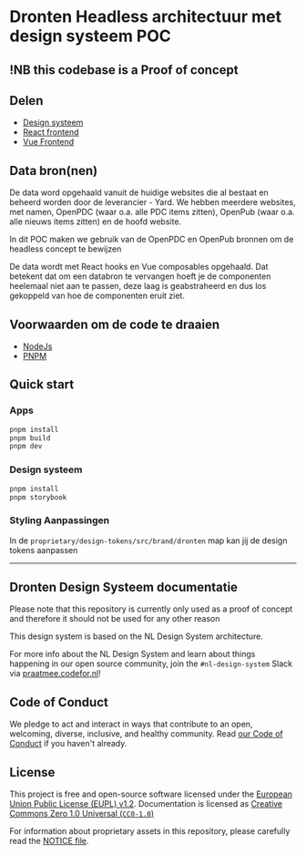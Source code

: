 <!-- @license CC0-1.0 -->

# Dronten Headless architectuur met design systeem POC

## !NB this codebase is a Proof of concept

## Delen

- [Design systeem](#dronten-design-systeem-documentatie)
- [React frontend](./apps/poc-react/README.md)
- [Vue Frontend](./apps/poc-vue/README.md)

## Data bron(nen)

De data word opgehaald vanuit de huidige websites die al bestaat en beheerd worden door de leverancier - Yard. We hebben meerdere websites, met namen, OpenPDC (waar o.a. alle PDC items zitten), OpenPub (waar o.a. alle nieuws items zitten) en de hoofd website.

In dit POC maken we gebruik van de OpenPDC en OpenPub bronnen om de headless concept te bewijzen

De data wordt met React hooks en Vue composables opgehaald. Dat betekent dat om een databron te vervangen hoeft je de componenten heelemaal niet aan te passen, deze laag is geabstraheerd en dus los gekoppeld van hoe de componenten eruit ziet.

## Voorwaarden om de code te draaien

- [NodeJs](https://nodejs.org/en)
- [PNPM](https://pnpm.io/installation)

## Quick start

### Apps

```bash
pnpm install
pnpm build
pnpm dev
```

### Design systeem

```bash
pnpm install
pnpm storybook
```

### Styling Aanpassingen

In de `proprietary/design-tokens/src/brand/dronten` map kan jij de design tokens aanpassen

---

## Dronten Design Systeem documentatie

Please note that this repository is currently only used as a proof of concept and therefore it should not be used for any other reason

This design system is based on the NL Design System architecture.

For more info about the NL Design System and learn about things happening in our open source community, join the `#nl-design-system` Slack via [praatmee.codefor.nl](https://praatmee.codefor.nl)!

## Code of Conduct

We pledge to act and interact in ways that contribute to an open, welcoming, diverse, inclusive, and healthy community. Read [our Code of Conduct](CODE_OF_CONDUCT.md) if you haven't already.

## License

This project is free and open-source software licensed under the [European Union Public License (EUPL) v1.2](LICENSE.md). Documentation is licensed as [Creative Commons Zero 1.0 Universal (`CC0-1.0`)](https://creativecommons.org/publicdomain/zero/1.0/legalcode)

For information about proprietary assets in this repository, please carefully read the [NOTICE file](NOTICE.md).
